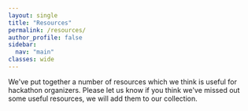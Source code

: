 ```yaml
---
layout: single
title: "Resources"
permalink: /resources/
author_profile: false
sidebar:
  nav: "main"
classes: wide
---
```


We've put together a number of resources which we think is useful for hackathon organizers. Please let us know if you think we've missed out some useful resources, we will add them to our collection.
